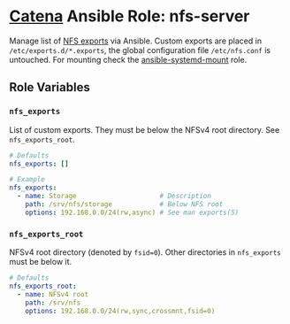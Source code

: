 # [Catena](https://github.com/alysoid/catena) Ansible Role: nfs-server

Manage list of [NFS exports](https://man.archlinux.org/man/exports.5) via Ansible. Custom exports are placed in `/etc/exports.d/*.exports`, the global configuration file `/etc/nfs.conf` is untouched. For mounting check the [ansible-systemd-mount](https://github.com/alysoid/ansible-systemd-mount/) role.

## Role Variables

### `nfs_exports`

List of custom exports. They must be below the NFSv4 root directory. See `nfs_exports_root`.

```yaml
# Defaults
nfs_exports: []

# Example
nfs_exports:
  - name: Storage                     # Description
    path: /srv/nfs/storage            # Below NFS root
    options: 192.168.0.0/24(rw,async) # See man exports(5)
```

### `nfs_exports_root`

NFSv4 root directory (denoted by `fsid=0`). Other directories in `nfs_exports` must be below it.

```yaml
# Defaults
nfs_exports_root:
  - name: NFSv4 root
    path: /srv/nfs
    options: 192.168.0.0/24(rw,sync,crossmnt,fsid=0)
```
